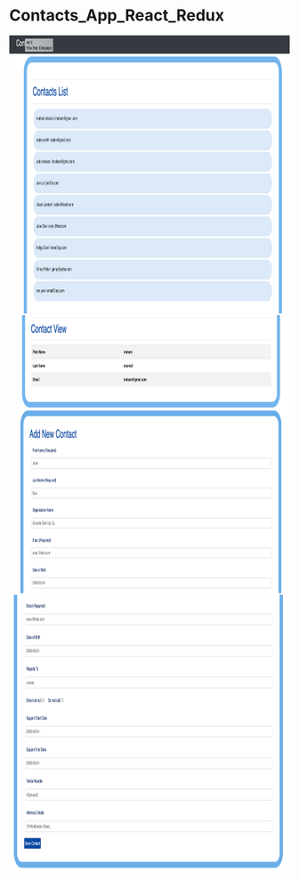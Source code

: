 # Contacts_App_React_Redux

<img src="Screenshot 2021-03-12 at 3.20.56 PM.png" width="1100" height="500">
<img src="Screenshot 2021-03-12 at 3.21.13 PM.png" width="1100" height="500">
<img src="Screenshot 2021-03-12 at 3.21.28 PM.png" width="1100" height="500">
